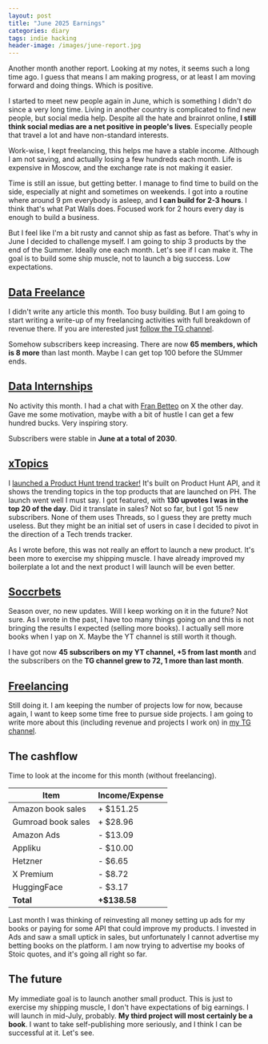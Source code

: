 ```yaml
---
layout: post
title: "June 2025 Earnings"
categories: diary
tags: indie hacking
header-image: /images/june-report.jpg
---
```


Another month another report. Looking at my notes, it seems such a long time ago. I guess that means I am making progress, or at least I am moving forward and doing things. Which is positive.

I started to meet new people again in June, which is something I didn't do since a very long time. Living in another country is complicated to find new people, but social media help. Despite all the hate and brainrot online, **I still think social medias are a net positive in people's lives**. Especially people that travel a lot and have non-standard interests.

Work-wise, I kept freelancing, this helps me have a stable income. Although I am not saving, and actually losing a few hundreds each month. Life is expensive in Moscow, and the exchange rate is not making it easier.

Time is still an issue, but getting better. I manage to find time to build on the side, especially at night and sometimes on weekends. I got into a routine where around 9 pm everybody is asleep, and **I can build for 2-3 hours**. I think that's what Pat Walls does. Focused work for 2 hours every day is enough to build a business.

But I feel like I'm a bit rusty and cannot ship as fast as before. That's why in June I decided to challenge myself. I am going to ship 3 products by the end of the Summer. Ideally one each month. Let's see if I can make it. The goal is to build some ship muscle, not to launch a big success. Low expectations.

## [Data Freelance][tg-datafreelance]

I didn't write any article this month. Too busy building. But I am going to start writing a write-up of my freelancing activities with full breakdown of revenue there. If you are interested just [follow the TG channel][tg-datafreelance].

Somehow subscribers keep increasing. There are now **65 members, which is 8 more** than last month. Maybe I can get top 100 before the SUmmer ends.

## [Data Internships][datainternships]

No activity this month. I had a chat with [Fran Betteo][fran-x] on X the other day. Gave me some motivation, maybe with a bit of hustle I can get a few hundred bucks. Very inspiring story.

Subscribers were stable in **June at a total of 2030**.

## [xTopics][xtopics]

I [launched a Product Hunt trend tracker!][ph-launch] It's built on Product Hunt API, and it shows the trending topics in the top products that are launched on PH. The launch went well I must say. I got featured, with **130 upvotes I was in the top 20 of the day**. Did it translate in sales? Not so far, but I got 15 new subscribers. None of them uses Threads, so I guess they are pretty much useless. But they might be an initial set of users in case I decided to pivot in the direction of a Tech trends tracker.

As I wrote before, this was not really an effort to launch a new product. It's been more to exercise my shipping muscle. I have already improved my boilerplate a lot and the next product I will launch will be even better.

## [Soccrbets][soccrbets]

Season over, no new updates. Will I keep working on it in the future? Not sure. As I wrote in the past, I have too many things going on and this is not bringing the results I expected (selling more books). I actually sell more books when I yap on X. Maybe the YT channel is still worth it though.

I have got now **45 subscribers on my YT channel, +5 from last month** and the subscribers on the **TG channel grew to 72, 1 more than last month**.

## [Freelancing][personal]

Still doing it. I am keeping the number of projects low for now, because again, I want to keep some time free to pursue side projects. I am going to write more about this (including revenue and projects I work on) in [my TG channel][tg-datafreelance].

## The cashflow

Time to look at the income for this month (without freelancing).

| Item               | Income/Expense |
| ------------------ | -------------- |
| Amazon book sales  | + $151.25      |
| Gumroad book sales | + $28.96       |
| Amazon Ads         | - $13.09       |
| Appliku            | - $10.00       |
| Hetzner            | - $6.65        |
| X Premium          | - $8.72        |
| HuggingFace        | - $3.17        |
| **Total**          | **+$138.58**   |

Last month I was thinking of reinvesting all money setting up ads for my books or paying for some API that could improve my products. I invested in Ads and saw a small uptick in sales, but unfortunately I cannot advertise my betting books on the platform. I am now trying to advertise my books of Stoic quotes, and it's going all right so far.

## The future

My immediate goal is to launch another small product. This is just to exercise my shipping muscle, I don't have expectations of big earnings. I will launch in mid-July, probably. **My third project will most certainly be a book**. I want to take self-publishing more seriously, and I think I can be successful at it. Let's see.

[soccrbets]: https://soccrbets.com
[xtopics]: https://xtopics.co
[personal]: https://x.com/tropianhs
[datainternships]: https://datainternships.co
[telegram-soccrbets]: https://t.me/soccrbets
[tg-datafreelance]: https://t.me/datafreelance
[fran-x]: https://x.com/franbetteo
[xtopics-plug]: https://x.com/tropianhs/status/1929904801904521512
[alexandra-x]: https://x.com/rocketshipalx
[ph-launch]: https://www.producthunt.com/products/product-hunt-topics-by-xtopics
